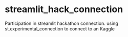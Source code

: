 # streamlit_hack_connection
Participation in streamlit hackathon connection.  using st.experimental_connection to connect to an Kaggle
